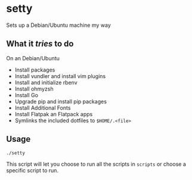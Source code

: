 setty
======

Sets up a Debian/Ubuntu machine my way

What it *tries* to do
---------------------
On an Debian/Ubuntu
* Install packages
* Install vundler and install vim plugins
* Install and initialize rbenv
* Install ohmyzsh
* Install Go
* Upgrade pip and install pip packages
* Install Additional Fonts
* Install Flatpak an Flatpack apps
* Symlinks the included dotfiles to `$HOME/.<file>`

Usage
-----
```
./setty

```

This script will let you choose to run all the scripts in `scripts` or
choose a specific script to run.
